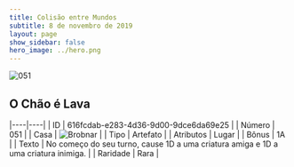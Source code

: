 ```yaml
---
title: Colisão entre Mundos
subtitle: 8 de novembro de 2019
layout: page
show_sidebar: false
hero_image: ../hero.png
---
```


![051](https://cdn.keyforgegame.com/media/card_front/pt/452_051_Q6V6847RF87V_pt.png)

## O Chão é Lava

|----|----|
| ID | 616fcdab-e283-4d36-9d00-9dce6da69e25 |
| Número | 051 |
| Casa | ![Brobnar](https://archonarcana.com/images/thumb/e/e0/Brobnar.png/22px-Brobnar.png "Brobnar") |
| Tipo | Artefato |
| Atributos | Lugar |
| Bônus | 1A |
| Texto | No começo do seu turno, cause 1D a uma criatura amiga e 1D a uma criatura inimiga. |
| Raridade | Rara |
